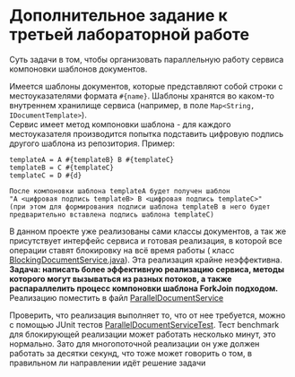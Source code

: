 Дополнительное задание к третьей лабораторной работе
=====
Суть задачи в том, чтобы организовать параллельную работу сервиса компоновки шаблонов документов.

Имеется шаблоны документов, которые представляют собой строки с местоуказателями формата `#{name}`.
Шаблоны хранятся во каком-то внутреннем хранилище сервиса (например, в поле
`Map<String, IDocumentTemplate>`).  
Сервис имеет метод компоновки шаблона - для каждого местоуказателя производится попытка подставить
цифровую подпись
другого шаблона из репозитория.
Пример:

```
templateA = A #{templateB} B #{templateC}
templateB = C #{templateC}
templateC = D #{d}

После компоновки шаблона templateA будет получен шаблон
"A <цифровая подпись templateB> B <цифровая подпись templateC>"
(при этом для формирования подписи шаблона templateB в него будет предварительно вставлена подпись шаблона templateC)
```

В данном проекте уже реализованы сами классы документов, а так же присутствует интерфейс сервиса и
готовая реализация, в которой все операции ставят блокировку на всё время работы (
класс [BlockingDocumentService.java](src/main/java/ru/mephi/dozen/oop/lab3/service/impl/BlockingDocumentService.java)).
Эта реализация крайне неэффективна.  
**Задача: написать более эффективную реализацию сервиса, методы которого могут вызываться из разных потоков, а также распараллелить процесс компоновки шаблона ForkJoin подходом.** Реализацию поместить в файл [ParallelDocumentService](src/main/java/ru/mephi/dozen/oop/lab3/service/impl/ParallelDocumentService.java)

Проверить, что реализация выполняет то, что от нее требуется, можно с помощью JUnit
тестов [ParallelDocumentServiceTest](src/test/java/ru/mephi/dozen/oop/lab3/service/ParallelDocumentServiceTest.java).
Тест benchmark для блокирующей реализации может работать несколько минут, это нормально. Зато для
многопоточной реализации он уже должен работать за десятки секунд, что тоже может говорить о том, в
правильном ли направлении идёт решение задачи